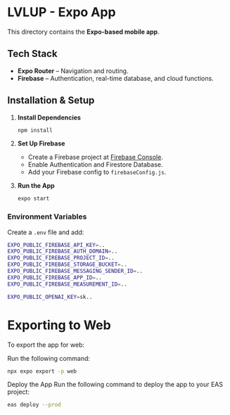 # LVLUP - Expo App  

This directory contains the **Expo-based mobile app**.  

## Tech Stack  
- **Expo Router** – Navigation and routing.  
- **Firebase** – Authentication, real-time database, and cloud functions.  

## Installation & Setup  

1. **Install Dependencies**  
   ```sh
   npm install
   ```  
2. **Set Up Firebase**  
   - Create a Firebase project at [Firebase Console](https://console.firebase.google.com/).  
   - Enable Authentication and Firestore Database.  
   - Add your Firebase config to `firebaseConfig.js`.  

3. **Run the App**  
   ```sh
   expo start
   ```  

### Environment Variables  
Create a `.env` file and add:  
```bash
EXPO_PUBLIC_FIREBASE_API_KEY=..
EXPO_PUBLIC_FIREBASE_AUTH_DOMAIN=..
EXPO_PUBLIC_FIREBASE_PROJECT_ID=..
EXPO_PUBLIC_FIREBASE_STORAGE_BUCKET=..
EXPO_PUBLIC_FIREBASE_MESSAGING_SENDER_ID=..
EXPO_PUBLIC_FIREBASE_APP_ID=..
EXPO_PUBLIC_FIREBASE_MEASUREMENT_ID=..

EXPO_PUBLIC_OPENAI_KEY=sk..
```  

# Exporting to Web

To export the app for web:

Run the following command:

```bash
npx expo export -p web
```

Deploy the App
Run the following command to deploy the app to your EAS project:

```bash
eas deploy --prod
```
